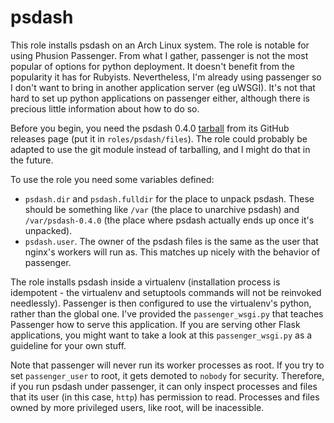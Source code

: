# psdash

This role installs psdash on an Arch Linux system. The role is notable for using Phusion Passenger. From what I gather, passenger is not the most popular of options for python deployment. It doesn't benefit from the popularity it has for Rubyists. Nevertheless, I'm already using passenger so I don't want to bring in another application server (eg uWSGI). It's not that hard to set up python applications on passenger either, although there is precious little information about how to do so.

Before you begin, you need the psdash 0.4.0 [tarball](https://github.com/Jahaja/psdash/archive/v0.4.0.tar.gz) from its GitHub releases page (put it in `roles/psdash/files`). The role could probably be adapted to use the git module instead of tarballing, and I might do that in the future.

To use the role you need some variables defined:

- `psdash.dir` and `psdash.fulldir` for the place to unpack psdash. These should be something like `/var` (the place to unarchive psdash) and `/var/psdash-0.4.0` (the place where psdash actually ends up once it's unpacked).
- `psdash.user`. The owner of the psdash files is the same as the user that nginx's workers will run as. This matches up nicely with the behavior of passenger.

The role installs psdash inside a virtualenv (installation process is idempotent - the virtualenv and setuptools commands will not be reinvoked needlessly). Passenger is then configured to use the virtualenv's python, rather than the global one. I've provided the `passenger_wsgi.py` that teaches Passenger how to serve this application. If you are serving other Flask applications, you might want to take a look at this `passenger_wsgi.py` as a guideline for your own stuff.

Note that passenger will never run its worker processes as root. If you try to set `passenger_user` to root, it gets demoted to `nobody` for security. Therefore, if you run psdash under passenger, it can only inspect processes and files that its user (in this case, `http`) has permission to read. Processes and files owned by more privileged users, like root, will be inacessible.
